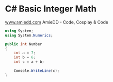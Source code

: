 # C# Basic Integer Math

www.amiedd.com
AmieDD - Code, Cosplay & Code

```C# runnable
using System;
using System.Numerics;

public int Number
{
    int a = 7;  
    int b = 6;
    int c = a + b;
    
    Console.WriteLine(c);
}

```


